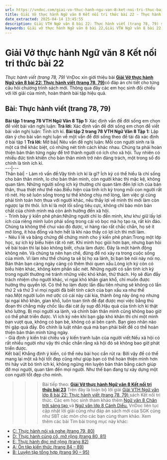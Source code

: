 ```yaml
---
url: https://vndoc.com/giai-vo-thuc-hanh-ngu-van-8-ket-noi-tri-thuc-bai-22-319890
title: Giải Vở thực hành Ngữ văn 8 Kết nối tri thức bài 22 - Thực hành viết (trang 78, 79) - VnDoc.com
date_extracted: 2025-04-14 13:45:55
description: Giải VTH Ngữ văn 8 bài 22: Thực hành viết (trang 78, 79) sách Kết nối tri thức có đáp án chi tiết cho các bạn cùng tham khảo.
keywords: Giải vở thực hành Ngữ văn 8 bài 22,Giải VTH Ngữ văn 8 bài 22 Kết nối tri thức,Giải vở thực hành Ngữ văn KNTT lớp 8,Ngữ văn lớp 8,Ngữ văn lớp 8 Kết nối tri thức,giải vở thực hành Ngữ văn lớp 8,bài Thực hành viết (trang 78,79)
---
```


# Giải Vở thực hành Ngữ văn 8 Kết nối tri thức bài 22
 _Thực hành viết \(trang 78, 79\)_
VnDoc xin giới thiệu bài [**Giải Vở thực hành Ngữ văn 8 bài 22: Thực hành viết \(trang 78, 79\)**](<https://vndoc.com/giai-vo-thuc-hanh-ngu-van-8-ket-noi-tri-thuc-bai-22-319890>)có đáp án chi tiết cho từng câu hỏi chương trình sách mới. Thông qua đây các em học sinh đối chiếu với lời giải của mình, hoàn thành bài tập hiệu quả.
## Bài: **Thực hành viết \(trang 78, 79\)**
**Bài tập 1 trang 78 VTH Ngữ Văn 8 Tập 1:** Xác định vấn đề đời sống em chọn để viết bài văn nghị luận:
**Trả lời:**
Xác định vấn đề đời sống em chọn để viết bài văn nghị luận: Tính ích kỉ.
**Bài tập 2 trang 78 VTH Ngữ Văn 8 Tập 1:** Lập dàn ý cho bài văn nghị luận về một vấn đề đời sống theo đề tài đã xác định ở bài tập 1
**Trả lời:**
Mở bài| Nêu vấn đề nghị luận: Mỗi con người sinh ra là một cá thể khác biệt, có những nét tính cách khác nhau. Chúng ta phải hoàn thiện bản thân từng ngày để trở thành người có ích cho xã hội. Tuy nhiên có nhiều đức tính khiến cho bản thân mình trở nên đáng trách, một trong số đó chính là tính ích kỉ.  
---|---  
Thân bài| \- Làm rõ vấn đề:Vậy tính ích kỉ là gì? Ích kỷ có thể hiểu là chỉ sống cho bản thân mình, lo cho bản thân mình, còn người khác thì mặc kệ, không quan tâm. Những người sống ích kỷ thường chỉ quan tâm đến lợi ích của bản thân, thua thiệt như thế nào.Biểu hiện của tính ích kỷ trong mỗi con người rất rõ nét. Họ sẽ luôn sống trong tư thế không chịu mở lòng, làm việc gì cũng phải tính toán hơn thua với người khác, nếu thấy lợi về mình thì mới làm còn ngược lại thì thôi. Ích kỉ là một lối sống tiêu cực, không chỉ bào mòn bản chất của chính mình mà còn ảnh hưởng đến xã hội.  
\- Trình bày ý kiến phê phán:Những người chỉ lo đến mình, khư khư giữ lấy lợi ích của riêng mình luôn phải sống trong cái vỏ bọc mà họ tạo ra, rất kín đáo. Chúng ta không thể chui vào đó được, vì hàng rào rất chắc chắn, họ sẽ ít mở lòng, ít hòa đồng và hơn hết là khi nào thấy có lợi ích thì mới làm.  
\- Nêu lí lẽ và bằng chứng để chứng minh cho ý kiến phê phán:Trong một lớp học, sự ích kỷ biểu hiện rất rõ nét. Khi mình học giỏi hơn bạn, nhưng bạn hỏi về bài toán thì lại bảo không biết, chưa làm được. Đây là một hành động không nên. Và chúng ta nên hạn chế, đừng để nó xảy ra trong cuộc sống của mình. Vì làm như thế chúng ta sẽ bị họ xa lánh, bị bạn bè nói này nói nọ. Bản thân bạn càng ngày càng có thêm thói quen xấu.Lòng ích kỷ còn có biểu hiện khác, không kém phần sắc nét. Những người có sẵn tính ích kỷ trong người thường né tránh những việc khó khăn, thử thách. Họ sẽ đùn đẩy trách nhiệm cho người khác, vì ngại khó khăn gian khổ, chỉ muốn được hưởng thụ quyền lợi. Có thể họ làm được lần đầu tiên nhưng sẽ không có lần thứ 2 và thứ 3 vì mọi người đã biết tính cách của bạn xấu xa như thế nào.Một người luôn mơ ước có cái này cái kia, thành ông này ông nọ nhưng lại ngại khó khăn, gian khổ, luôn toan tính để đạt được mọi việc bằng thủ đoạn thì chẳng mấy chốc lâu đài cát ấy sụp đổ.Hậu quả của tính ích kỉ thật khó lường. Bị mọi người xa lánh, và chính bản thân mình cũng không bao giờ có thể phát triển được. Vì ích kỷ nên khi bạn gặp khó khăn thì chỉ một mình bạn vượt qua, không có bạn bè, không có ai bên cạnh. Bạn gieo nhân nào thì gặp quả đấy. Đó chính là luật nhân quả mà bạn phải biết để có thể hoàn thiện bản thân mình từng ngày.  
\- Giả định ý kiến trái chiều và ý kiến tranh luận của người viết:Nếu xã hội có rất nhiều người như vậy thì chắc chắn rằng xã hội đó sẽ không bao giờ phát triển được.  
Kết bài| Khẳng định ý kiến, có thể nêu bài học cần rút ra: Bởi vậy để có thể mang lại một xã hội tốt đẹp cũng như giúp bạn có thể hoàn thiện mình hơn thì hãy vứt bỏ tính ích kỉ, không ngừng rèn luyện bản thân bằng cách giúp đỡ mọi người, quan tâm đến mọi người. Như thế bạn đang tự xây dựng một con người tốt đẹp cho mình.  
>>> Bài tiếp theo: [**Giải Vở thực hành Ngữ văn 8 Kết nối tri thức bài 23**](<https://vndoc.com/giai-vo-thuc-hanh-ngu-van-8-ket-noi-tri-thuc-bai-23-319895>)
Trên đây là toàn bộ lời giải [Giải VTH Ngữ văn lớp 8 bài 22: Thực hành viết \(trang 78, 79\) ](<https://vndoc.com/giai-vo-thuc-hanh-ngu-van-8-ket-noi-tri-thuc-bai-22-319890>)sách Kết nối tri thức. Các em học sinh tham khảo thêm [Ngữ văn 8 Chân trời sáng tạo ](<https://vndoc.com/ngu-van-8-chan-troi-sang-tao>)và [Ngữ văn lớp 8 Cánh Diều.](<https://vndoc.com/ngu-van-8-canh-dieu>) VnDoc liên tục cập nhật lời giải cũng như đáp án sách mới của SGK cũng như SBT các môn cho các bạn cùng tham khảo.
Xem thêm các bài Tìm bài trong mục này khác:
  * [C: Thực hành nói và nghe \(trang 79, 80\)](</giai-vo-thuc-hanh-ngu-van-8-ket-noi-tri-thuc-bai-23-319895>)
  * [D: Thực hành củng cố, mở rộng \(trang 80, 81\)](</giai-vo-thuc-hanh-ngu-van-8-ket-noi-tri-thuc-bai-24-319901>)
  * [E: Thực hành đọc mở rộng \(trang 82\)](</giai-vo-thuc-hanh-ngu-van-8-ket-noi-tri-thuc-bai-25-319922>)
  * [A: Ôn tập kiến thức \(trang 84 – 89\)](</giai-vo-thuc-hanh-ngu-van-8-ket-noi-tri-thuc-bai-26-319930>)
  * [B: Luyện tập tổng hợp \(trang 90 – 95\)](</giai-vo-thuc-hanh-ngu-van-8-ket-noi-tri-thuc-bai-27-319932>)

